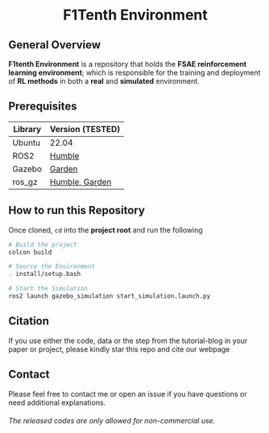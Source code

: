 <h1 align="center">
  <br>
F1Tenth Environment
  <br>
</h1>


## General Overview
**F1tenth Environment** is a repository that holds the **FSAE reinforcement learning environment**; which is responsible for the training and deployment of **RL methods** in both a **real** and **simulated** environment.


## Prerequisites
|Library         | Version (TESTED) |
|----------------------|----|
| Ubuntu | 22.04|
| ROS2| [Humble](https://docs.ros.org/en/humble/Installation/Ubuntu-Install-Debians.html)|
| Gazebo |[Garden](https://gazebosim.org/docs/garden/install_ubuntu) |
| ros_gz | [Humble, Garden](https://github.com/gazebosim/ros_gz/tree/ros2#from-source)|


## How to run this Repository

Once cloned, `cd` into the **project root** and run the following

``` bash
# Build the project
colcon build

# Source the Environment
. install/setup.bash

# Start the Simulation
ros2 launch gazebo_simulation start_simulation.launch.py 

```

## Citation
If you use either the code, data or the step from the tutorial-blog in your paper or project, please kindly star this repo and cite our webpage

## Contact
Please feel free to contact me or open an issue if you have questions or need additional explanations.

######  The released codes are only allowed for non-commercial use.
